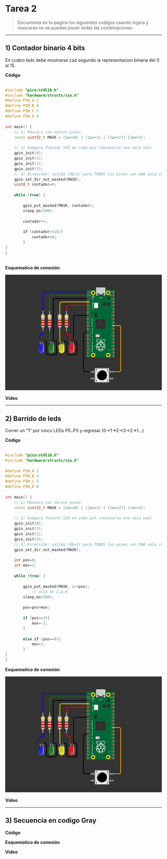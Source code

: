 # Tarea 2

> Documenta en tu pagina los siguientes codigos usando logica y mascaras no se pueden poner todas las combinaciones:

---

## 1) Contador binario 4 bits

En cuatro leds debe mostrarse cad segundo la representacion binaria del 0 al 15.

**Código**

```C++

#include "pico/stdlib.h"
#include "hardware/structs/sio.h"
#define PIN_A 2
#define PIN_B 4
#define PIN_C 5
#define PIN_D 6

int main() {
    // 1) Máscara con varios pines
    const uint32_t MASK = (1u<<0) | (1u<<1) | (1u<<2)| (1u<<3);

    // 2) Asegura función SIO en cada pin (necesario una sola vez)
    gpio_init(0);
    gpio_init(1);
    gpio_init(2);
    gpio_init(3);
    // 3) Dirección: salida (OE=1) para TODOS los pines con UNA sola instrucción
    gpio_set_dir_out_masked(MASK);
    uint8_t contador=0;

    while (true) {

        gpio_put_masked(MASK, contador);
        sleep_ms(500);
        
        contador++;

        if (contador>=16){
            contador=0;
        }
}
}



```
**Esquematico de conexión**

![Diagrama del sistema](../recursos/imgs/esquematico_tarea2.jpg)


**Video**


---

## 2) Barrido de leds

Correr un “1” por cinco LEDs P0..P3 y regresar (0→1→2→3→2→1…)

**Código**

```C++

#include "pico/stdlib.h"
#include "hardware/structs/sio.h"

#define PIN_A 2
#define PIN_B 4
#define PIN_C 5
#define PIN_D 6

int main() {
    // 1) Máscara con varios pines
    const uint32_t MASK = (1u<<0) | (1u<<1) | (1u<<2)| (1u<<3);

    // 2) Asegura función SIO en cada pin (necesario una sola vez)
    gpio_init(0);
    gpio_init(1);
    gpio_init(2);
    gpio_init(3);
    // 3) Dirección: salida (OE=1) para TODOS los pines con UNA sola instrucción
    gpio_set_dir_out_masked(MASK);

    int pos=0;
    int mov=1;

    while (true) {

        gpio_put_masked(MASK, 1<<pos);
            // alto en 2,4,6
        sleep_ms(500);
        
        pos=pos+mov;

        if (pos==3){
            mov=-1;
        }

        else if (pos==0){
            mov=1;
        }
}
}


```


**Esquematico de conexión**

![Diagrama del sistema](../recursos/imgs/esquematico_tarea2.jpg)


**Video**

---
## 3) Secuencia en codigo Gray

**Código**


**Esquematico de conexión**


**Video**